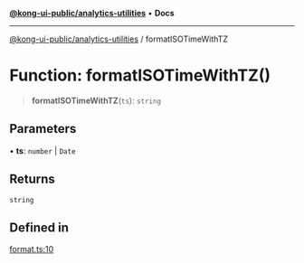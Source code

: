 [**@kong-ui-public/analytics-utilities**](../README.md) • **Docs**

***

[@kong-ui-public/analytics-utilities](../README.md) / formatISOTimeWithTZ

# Function: formatISOTimeWithTZ()

> **formatISOTimeWithTZ**(`ts`): `string`

## Parameters

• **ts**: `number` \| `Date`

## Returns

`string`

## Defined in

[format.ts:10](https://github.com/Kong/public-ui-components/blob/main/packages/analytics/analytics-utilities/src/format.ts#L10)
